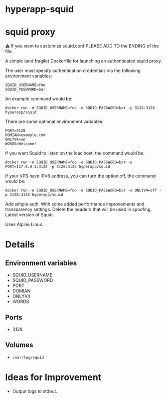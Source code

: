 
# hyperapp-squid
squid proxy
========================

:warning: If you want to customize squid.conf PLEASE ADD TO the ENDING of the file.

A simple (and fragile) Dockerfile for launching an authenticated squid proxy.

The user must specify authentication credentials via the following environment variables:

```
SQUID_USERNAME=foo
SQUID_PASSWORD=bar
```

An example command would be:

```
docker run -e SQUID_USERNAME=foo -e SQUID_PASSWORD=bar -p 3128:3128 hyperapp/squid
```

There are some optional environment variables:

```
PORT=3128
DOMIAN=example.com
ONLYV4=on
WORDS=Welcome!
```

If you want Squid to listen on the loaclhost, the command would be:

```
docker run -e SQUID_USERNAME=foo -e SQUID_PASSWORD=bar -e PORT=127.0.0.1:3128 -p 3128:3128 hyperapp/squid
```

If your VPS have IPV6 address, you can turn the option off, the command would be:

```
docker run -e SQUID_USERNAME=foo -e SQUID_PASSWORD=bar -e ONLYV4=off -p 3128:3128 hyperapp/squid
```

Add simple auth.
With some added performance improvements and transparency settings.
Delete the headers that will be used in spoofing.
Latest version of Squid.

Uses Alpine Linux.

Details
=======

Environment variables
---------------------

* SQUID_USERNAME
* SQUID_PASSWORD
* PORT
* DOMIAN
* ONLYV4
* WORDS

Ports
-----

* 3128

Volumes
-------

* `/var/log/squid`

Ideas for Improvement
=====================
* Output logs to stdout.

